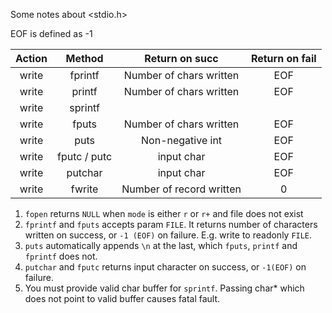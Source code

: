 Some notes about <stdio.h>

EOF is defined as -1

|Action|Method|Return on succ|Return on fail|
|:-:|:-:|:-:|:-:|
|write|fprintf|Number of chars written|EOF|
|write|printf|Number of chars written|EOF|
|write|sprintf||
|write|fputs|Number of chars written|EOF|
|write|puts|Non-negative int|EOF|
|write|fputc / putc|input char|EOF|
|write|putchar|input char|EOF|
|write|fwrite|Number of record written|0|


1. `fopen` returns `NULL` when `mode` is either `r` or `r+` and file does not exist
2. `fprintf` and `fputs` accepts param `FILE`. It returns number of characters written on success, or `-1 (EOF)` on failure. E.g. write to readonly `FILE`.
3. `puts` automatically appends `\n` at the last, which `fputs`, `printf` and `fprintf` does not.
4. `putchar` and `fputc` returns input character on success, or `-1(EOF)` on failure.
5. You must provide valid char buffer for `sprintf`. Passing char* which does not point to valid buffer causes fatal fault.
